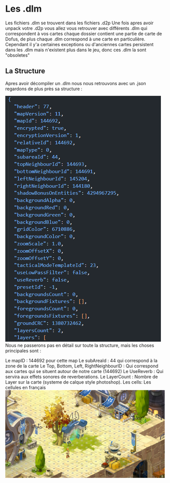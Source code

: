 # Les .dlm 

Les fichiers .dlm se trouvent dans les fichiers .d2p 
Une fois apres avoir unpack votre .d2p vous allez vous retrouver avec différents .dlm qui correspondent à vos cartes chaque dossier contient une partie de carte de Dofus, de plus chaque .dlm correspond à une carte en particulière. 
Cependant il y'a certaines exceptions ou d'anciennes cartes persistent dans les .dlm mais n'existent plus dans le jeu, donc ces .dlm la sont "obsoletes"

## La Structure

Apres avoir décompiler un .dlm nous nous retrouvons avec un .json regardons de plus près sa structure : 

![structure](../resources/dev/dlm-struct.PNG)
Nous ne passerons pas en détail sur toute la structure, mais les choses principales sont : 

Le mapID : 144692 pour cette map
Le subAreaId : 44 qui correspond à la zone de la carte
Le Top, Bottom, Left, RightNeighbourID : Qui correspond aux cartes qui se situent autour de notre carte (144692)
Le UseReverb : Qui servira aux effets sonores de reverberations. 
Le LayerCount : Nombre de Layer sur la carte (systeme de calque style photoshop).
Les cells: Les cellules en français 
![cells](../resources/dev/CellMapping.PNG)
